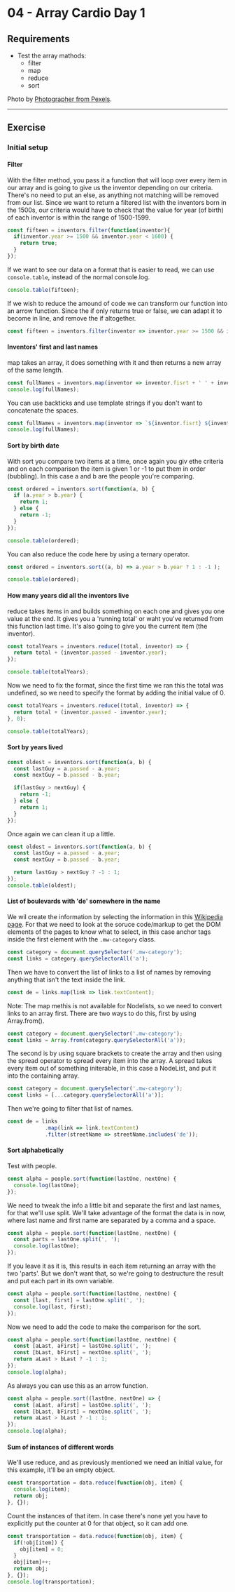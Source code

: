 # 04 - Array Cardio Day 1

## Requirements
* Test the array mathods:
  * filter
  * map
  * reduce
  * sort

Photo by [Photographer from Pexels](https://www.theurl.com/).

- - - -

## Exercise
### Initial setup
#### Filter
With the filter method, you pass it a function that will loop over every item in our array and is going to give us the inventor depending on our criteria. There's no need to put an else, as anything not matching will be removed from our list.
Since we want to return a filtered list with the inventors born in the 1500s, our criteria would have to check that the value for year (of birth) of each inventor is within the range of 1500-1599.
```javascript
const fifteen = inventors.filter(function(inventor){
  if(inventor.year >= 1500 && inventor.year < 1600) {
    return true;
  }
});
```

If we want to see our data on a format that is easier to read, we can use `console.table`, instead of the normal console.log.
```javascript
console.table(fifteen);
```

If we wish to reduce the amound of code we can transform our function into an arrow function.
Since the if only returns true or false, we can adapt it to become in line, and remove the if altogether.
```javascript
const fifteen = inventors.filter(inventor => inventor.year >= 1500 && inventor.year < 1600);
```

#### Inventors' first and last names
map takes an array, it does something with it and then returns a new array of the same length.
```javascript
const fullNames = inventors.map(inventor => inventor.fisrt + ' ' + inventor.last);
console.log(fullNames);
```
You can use backticks and use template strings if you don't want to concatenate the spaces.
```javascript
const fullNames = inventors.map(inventor => `${inventor.fisrt} ${inventor.last}`);
console.log(fullNames);
```

#### Sort by birth date
With sort you compare two items at a time, once again you giv ethe criteria and on each comparison the item is given 1 or -1 to put them in order (bubbling).
In this case a and b are the people you're comparing.
```javascript
const ordered = inventors.sort(function(a, b) {
  if (a.year > b.year) {
    return 1;
  } else {
    return -1;
  }
});

console.table(ordered);
```

You can also reduce the code here by using a ternary operator.
```javascript
const ordered = inventors.sort((a, b) => a.year > b.year ? 1 : -1 );

console.table(ordered);
```

#### How many years did all the inventors live
reduce takes items in and builds something on each one and gives you one value at the end. It gives you a 'running total' or waht you've returned from this function last time. It's also going to give you the current item (the inventor).
```javascript
const totalYears = inventors.reduce((total, inventor) => {
  return total + (inventor.passed - inventor.year);
});

console.table(totalYears);
```

Now we need to fix the format, since the first time we ran this the total was undefined, so we need to specify the format by adding the initial value of 0.
```javascript
const totalYears = inventors.reduce((total, inventor) => {
  return total + (inventor.passed - inventor.year);
}, 0);

console.table(totalYears);
```

#### Sort by years lived
```javascript
const oldest = inventors.sort(function(a, b) {
  const lastGuy = a.passed - a.year;
  const nextGuy = b.passed - b.year;

  if(lastGuy > nextGuy) {
    return -1;
  } else {
    return 1;
  }
});
```

Once again we can clean it up a little.
```javascript
const oldest = inventors.sort(function(a, b) {
  const lastGuy = a.passed - a.year;
  const nextGuy = b.passed - b.year;

  return lastGuy > nextGuy ? -1 : 1;
});
console.table(oldest);
```

#### List of boulevards with 'de' somewhere in the name
We wil create the information by selecting the information in this [Wikipedia page](https://en.wikipedia.org/wiki/Category:Boulevards_in_Paris).
For that we need to look at the soruce code/markup to get the DOM elements of the pages to know what to select, in this case anchor tags inside the first element with the `.mw-category` class.
```javascript
const category = document.querySelector('.mw-category');
const links = category.querySelectorAll('a');
```

Then we have to convert the list of links to a list of names by removing anything that isn't the text inside the link.
```javascript
const de = links.map(link => link.textContent);
```

Note: The map methis is not available for Nodelists, so we need to convert links to an array first.
There are two ways to do this, first by using Array.from().
```javascript
const category = document.querySelector('.mw-category');
const links = Array.from(category.querySelectorAll('a'));
```

The second is by using square brackets to create the array and then using the spread operator to spread every item into the array.
A spread takes every item out of something initerable, in this case a NodeList, and put it into the containing array.
```javascript
const category = document.querySelector('.mw-category');
const links = [...category.querySelectorAll('a')];
```

Then we're going to filter that list of names.
```javascript
const de = links
            .map(link => link.textContent)
            .filter(streetName => streetName.includes('de'));
```

#### Sort alphabetically
Test with people.
```javascript
const alpha = people.sort(function(lastOne, nextOne) {
  console.log(lastOne);
});
```

We need to tweak the info a little bit and separate the first and last names, for that we'll use split. We'll take advantage of the format the data is in now, where last name and first name are separated by a comma and a space.
```javascript
const alpha = people.sort(function(lastOne, nextOne) {
  const parts = lastOne.split(', ');
  console.log(lastOne);
});
```

If you leave it as it is, this results in each item returning an array with the two 'parts'. But we don't want that, so we're going to destructure the result and put each part in its own variable.
```javascript
const alpha = people.sort(function(lastOne, nextOne) {
  const [last, first] = lastOne.split(', ');
  console.log(last, first);
});
```

Now we need to add the code to make the comparison for the sort.
```javascript
const alpha = people.sort(function(lastOne, nextOne) {
  const [aLast, aFirst] = lastOne.split(', ');
  const [bLast, bFirst] = nextOne.split(', ');
  return aLast > bLast ? -1 : 1;
});
console.log(alpha);
```

As always you can use this as an arrow function.
```javascript
const alpha = people.sort((lastOne, nextOne) => {
  const [aLast, aFirst] = lastOne.split(', ');
  const [bLast, bFirst] = nextOne.split(', ');
  return aLast > bLast ? -1 : 1;
});
console.log(alpha);
```

#### Sum of instances of different words
We'll use reduce, and as previously mentioned we need an initial value, for this example, it'll be an empty object.
```javascript
const transportation = data.reduce(function(obj, item) {
  console.log(item);
  return obj;
}, {});
```

Count the instances of that item. In case there's none yet you have to explicitly put the counter at 0 for that object, so it can add one.
```javascript
const transportation = data.reduce(function(obj, item) {
  if(!obj[item]) {
    obj[item] = 0;
  }
  obj[item]++;
  return obj;
}, {});
console.log(transportation);
```